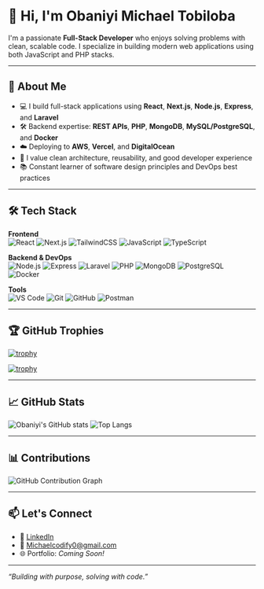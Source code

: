 # 👋 Hi, I'm Obaniyi Michael Tobiloba

I'm a passionate **Full-Stack Developer** who enjoys solving problems with clean, scalable code. I specialize in building modern web applications using both JavaScript and PHP stacks.

---

## 🚀 About Me

- 💻 I build full-stack applications using **React**, **Next.js**, **Node.js**, **Express**, and **Laravel**
- 🛠️ Backend expertise: **REST APIs**, **PHP**, **MongoDB**, **MySQL/PostgreSQL**, and **Docker**
- ☁️ Deploying to **AWS**, **Vercel**, and **DigitalOcean**
- 🧱 I value clean architecture, reusability, and good developer experience
- 📚 Constant learner of software design principles and DevOps best practices

---

## 🛠️ Tech Stack

**Frontend**  
![React](https://img.shields.io/badge/React-20232A?style=flat&logo=react&logoColor=61DAFB)
![Next.js](https://img.shields.io/badge/Next.js-000000?style=flat&logo=nextdotjs&logoColor=white)
![TailwindCSS](https://img.shields.io/badge/Tailwind_CSS-38B2AC?style=flat&logo=tailwind-css&logoColor=white)
![JavaScript](https://img.shields.io/badge/JavaScript-F7DF1E?style=flat&logo=javascript&logoColor=black)
![TypeScript](https://img.shields.io/badge/TypeScript-007ACC?style=flat&logo=typescript&logoColor=white)

**Backend & DevOps**  
![Node.js](https://img.shields.io/badge/Node.js-339933?style=flat&logo=nodedotjs&logoColor=white)
![Express](https://img.shields.io/badge/Express.js-000000?style=flat&logo=express&logoColor=white)
![Laravel](https://img.shields.io/badge/Laravel-F9322C?style=flat&logo=laravel&logoColor=white)
![PHP](https://img.shields.io/badge/PHP-777BB4?style=flat&logo=php&logoColor=white)
![MongoDB](https://img.shields.io/badge/MongoDB-4EA94B?style=flat&logo=mongodb&logoColor=white)
![PostgreSQL](https://img.shields.io/badge/PostgreSQL-4169E1?style=flat&logo=postgresql&logoColor=white)
![Docker](https://img.shields.io/badge/Docker-2496ED?style=flat&logo=docker&logoColor=white)

**Tools**  
![VS Code](https://img.shields.io/badge/VS_Code-007ACC?style=flat&logo=visual-studio-code&logoColor=white)
![Git](https://img.shields.io/badge/Git-F05032?style=flat&logo=git&logoColor=white)
![GitHub](https://img.shields.io/badge/GitHub-181717?style=flat&logo=github&logoColor=white)
![Postman](https://img.shields.io/badge/Postman-FF6C37?style=flat&logo=postman&logoColor=white)

---

## 🏆 GitHub Trophies

[![trophy](https://github-profile-trophy.vercel.app/?username=Michaelcodify&theme=onedark)](https://github.com/ryo-ma/github-profile-trophy)

[![trophy](https://github-profile-trophy.vercel.app/?username=Michaelcodify)](https://github.com/ryo-ma/github-profile-trophy)

---

## 📈 GitHub Stats

![Obaniyi's GitHub stats](https://github-readme-stats.vercel.app/api?username=Michaelcodify&show_icons=true&theme=default)
![Top Langs](https://github-readme-stats.vercel.app/api/top-langs/?username=Michaelcodify&layout=compact)

---

## 📊 Contributions

![GitHub Contribution Graph](https://github-readme-activity-graph.vercel.app/graph?username=Michaelcodify&theme=default)

---

## 📫 Let's Connect

- 💼 [LinkedIn](https://www.linkedin.com/in/obaniyi-michael-tobiloba-a933602b9/)
- 📧 Michaelcodify0@gmail.com
- 🌐 Portfolio: _Coming Soon!_

---

_“Building with purpose, solving with code.”_
